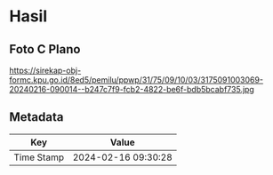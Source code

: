 # Hasil

## Foto C Plano

https://sirekap-obj-formc.kpu.go.id/8ed5/pemilu/ppwp/31/75/09/10/03/3175091003069-20240216-090014--b247c7f9-fcb2-4822-be6f-bdb5bcabf735.jpg


## Metadata

| Key        | Value               |
| ---------- | ------------------- |
| Time Stamp | 2024-02-16 09:30:28 |




